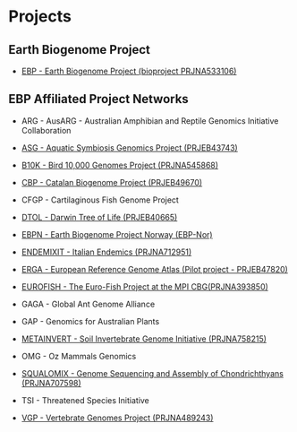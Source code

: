 # Projects


## Earth Biogenome Project

- [EBP - Earth Biogenome Project (bioproject PRJNA533106)](/projects/EBP)

## EBP Affiliated Project Networks

- ARG - AusARG - Australian Amphibian and Reptile Genomics Initiative Collaboration

- [ASG - Aquatic Symbiosis Genomics Project (PRJEB43743)](/projects/ASG)

- [B10K - Bird 10,000 Genomes Project (PRJNA545868)](/projects/B10K)

- [CBP - Catalan Biogenome Project (PRJEB49670)](/projects/CBP)

- CFGP - Cartilaginous Fish Genome Project

- [DTOL - Darwin Tree of Life (PRJEB40665)](/projects/DTOL)

- [EBPN - Earth Biogenome Project Norway (EBP-Nor)](/projects/EBPN)

- [ENDEMIXIT - Italian Endemics (PRJNA712951)](/projects/ENDEMIXIT)

- [ERGA - European Reference Genome Atlas (Pilot project - PRJEB47820)](/projects/ERGA)

- [EUROFISH - The Euro-Fish Project at the MPI CBG(PRJNA393850)](/projects/EUROFISH)

- GAGA - Global Ant Genome Alliance

- GAP - Genomics for Australian Plants

- [METAINVERT - Soil Invertebrate Genome Initiative (PRJNA758215)](/projects/METAINVERT)

- OMG - Oz Mammals Genomics

- [SQUALOMIX - Genome Sequencing and Assembly of Chondrichthyans (PRJNA707598)](/projects/SQUALOMIX)

- TSI - Threatened Species Initiative

- [VGP  - Vertebrate Genomes Project  (PRJNA489243)](/projects/VGP)


